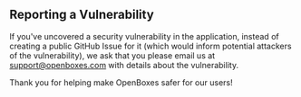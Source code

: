 ## Reporting a Vulnerability

If you've uncovered a security vulnerability in the application, instead of creating a public GitHub Issue for it (which would inform potential attackers of the vulnerability), we ask that you please email us at support@openboxes.com with details about the vulnerability.

Thank you for helping make OpenBoxes safer for our users!
